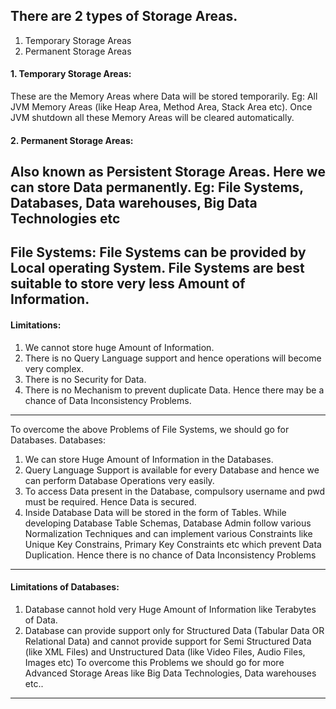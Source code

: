 ## There are 2 types of Storage Areas.
1. Temporary Storage Areas
2. Permanent Storage Areas

#### 1. Temporary Storage Areas:
These are the Memory Areas where Data will be stored temporarily.
Eg: All JVM Memory Areas (like Heap Area, Method Area, Stack Area etc).
Once JVM shutdown all these Memory Areas will be cleared automatically.

#### 2. Permanent Storage Areas:
Also known as Persistent Storage Areas.
Here we can store Data permanently.
Eg: File Systems, Databases, Data warehouses, Big Data Technologies etc
---

File Systems:
File Systems can be provided by Local operating System.
File Systems are best suitable to store very less Amount of Information.
---


#### Limitations:
1) We cannot store huge Amount of Information.
2) There is no Query Language support and hence operations will become very complex.
3) There is no Security for Data.
4) There is no Mechanism to prevent duplicate Data. Hence there may be a chance of Data
Inconsistency Problems.
---

To overcome the above Problems of File Systems, we should go for Databases.
Databases:
1) We can store Huge Amount of Information in the Databases.
2) Query Language Support is available for every Database and hence we can perform Database
Operations very easily.
3) To access Data present in the Database, compulsory username and pwd must be required.
Hence Data is secured.
4) Inside Database Data will be stored in the form of Tables. While developing Database Table
Schemas, Database Admin follow various Normalization Techniques and can implement
various Constraints like Unique Key Constrains, Primary Key Constraints etc which prevent
Data Duplication. Hence there is no chance of Data Inconsistency Problems

---

#### Limitations of Databases:

1) Database cannot hold very Huge Amount of Information like Terabytes of Data.
2) Database can provide support only for Structured Data (Tabular Data OR Relational Data) and
cannot provide support for Semi Structured Data (like XML Files) and Unstructured Data (like
Video Files, Audio Files, Images etc)
To overcome this Problems we should go for more Advanced Storage Areas like Big Data
Technologies, Data warehouses etc..
---










